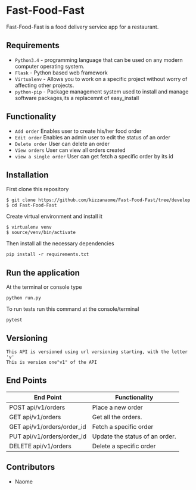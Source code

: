 # Fast-Food-Fast
Fast-Food-Fast is a food delivery service app for a restaurant.

## Requirements
- `Python3.4` - programming language that can be used on any modern computer operating system. 
- `Flask` - Python based web framework
- `Virtualenv` - Allows you to work on a specific project without worry of affecting other projects.
- `python-pip` - Package management system used to install and manage software packages,its a replacemnt of easy_install

## Functionality

- `Add order` Enables user to create his/her food order
- `Edit order` Enables an admin user to edit the status of an order
- `Delete order` User can delete an order
- `View orders` User can view all orders created
- `view a single order` User can get fetch a specific order by its id

## Installation
First clone this repository
```
$ git clone https://github.com/kizzanaome/Fast-Food-Fast/tree/develop
$ cd Fast-Food-Fast
```
Create virtual environment and install it
```
$ virtualenv venv
$ source/venv/bin/activate
```
Then install all the necessary dependencies
```
pip install -r requirements.txt
```

## Run the application
At the terminal or console type
```
python run.py
```
To run tests run this command at the console/terminal
```
pytest
```
## Versioning
```
This API is versioned using url versioning starting, with the letter 'v'
This is version one"v1" of the API
```

## End Points
|           End Point                      |     Functionality     |
|   -------------------------------------- |-----------------------|
|     POST api/v1/orders                   | Place a new order     |  
|     GET  api/v1/orders                   | Get all the orders.   |   
|     GET  api/v1/orders/order_id          |Fetch a specific order |  
|     PUT api/v1/orders/order_id           |Update the status of an order.|
|     DELETE api/v1/orders                 |Delete a specific order|   


## Contributors
- Naome